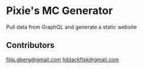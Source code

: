 # Pixie's MC Generator

Pull data from GraphQL and generate a static website

## Contributors

filip.gberg@gmail.com
hjblackfisk@gmail.com
